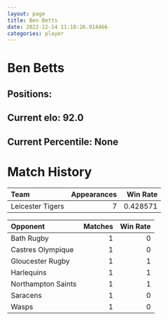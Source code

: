 ```yaml
---  
layout: page  
title: Ben Betts  
date: 2022-12-14 11:18:26.914466  
categories: player  
---
```

# Ben Betts

## Positions: 

## Current elo: 92.0

## Current Percentile: None

# Match History


| Team             |   Appearances |   Win Rate |
|:-----------------|--------------:|-----------:|
| Leicester Tigers |             7 |   0.428571 |

| Opponent           |   Matches |   Win Rate |
|:-------------------|----------:|-----------:|
| Bath Rugby         |         1 |          0 |
| Castres Olympique  |         1 |          0 |
| Gloucester Rugby   |         1 |          1 |
| Harlequins         |         1 |          1 |
| Northampton Saints |         1 |          1 |
| Saracens           |         1 |          0 |
| Wasps              |         1 |          0 |